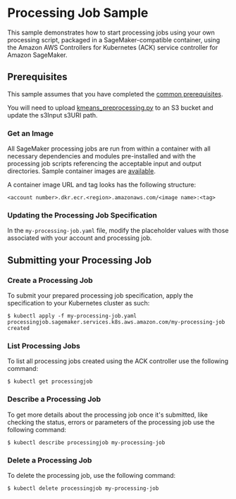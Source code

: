 # Processing Job Sample

This sample demonstrates how to start processing jobs using your own processing script, packaged in a SageMaker-compatible container, using the Amazon AWS Controllers for Kubernetes (ACK) service controller for Amazon SageMaker.                     

## Prerequisites

This sample assumes that you have completed the [common prerequisites](/samples/README.md).

You will need to upload [kmeans_preprocessing.py](/samples/processing/kmeans_preprocessing.py) to an S3 bucket and update the s3Input s3URI path.

### Get an Image

All SageMaker processing jobs are run from within a container with all necessary dependencies and modules pre-installed and with the processing job scripts referencing the acceptable input and output directories. Sample container images are [available](https://github.com/aws/deep-learning-containers/blob/master/available_images.md).

A container image URL and tag looks has the following structure:
```
<account number>.dkr.ecr.<region>.amazonaws.com/<image name>:<tag>
```

### Updating the Processing Job Specification

In the `my-processing-job.yaml` file, modify the placeholder values with those associated with your account and processing job. 

## Submitting your Processing Job

### Create a Processing Job

To submit your prepared processing job specification, apply the specification to your Kubernetes cluster as such:
```
$ kubectl apply -f my-processing-job.yaml
processingjob.sagemaker.services.k8s.aws.amazon.com/my-processing-job created
```

### List Processing Jobs
To list all processing jobs created using the ACK controller use the following command:
```
$ kubectl get processingjob
```

### Describe a Processing Job
To get more details about the processing job once it's submitted, like checking the status, errors or parameters of the processing job use the following command:
```
$ kubectl describe processingjob my-processing-job
```

### Delete a Processing Job
To delete the processing job, use the following command:
```
$ kubectl delete processingjob my-processing-job
```